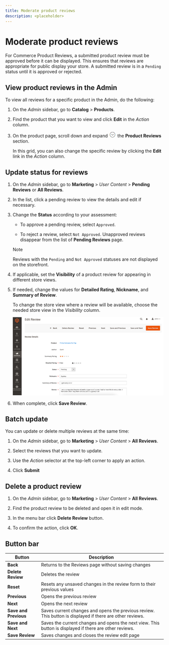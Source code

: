 ```yaml
---
title: Moderate product reviews
description: <placeholder>
---
```

# Moderate product reviews

For Commerce Product Reviews, a submitted product review must be approved before it can be displayed. This ensures that reviews are appropriate for public display your store. A submitted review is in a `Pending` status until it is approved or rejected.

## View product reviews in the Admin

To view all reviews for a specific product in the Admin, do the following:

1. On the _Admin_ sidebar, go to **Catalog** > **Products**.

1. Find the product that you want to view and click **Edit** in the _Action_ column.

1. On the product page, scroll down and expand ![Expansion selector](../assets/icon-display-expand.png) the **Product Reviews** section.

   In this grid, you can also change the specific review by clicking the **Edit** link in the _Action_ column.

## Update status for reviews

1. On the _Admin_ sidebar, go to **Marketing** > _User Content_ > **Pending Reviews** or **All Reviews**.

1. In the list, click a pending review to view the details and edit if necessary.

1. Change the **Status** according to your assessment:

   - To approve a pending review, select `Approved`.

   - To reject a review, select `Not Approved`. Unapproved reviews disappear from the list of **Pending Reviews** page.

   >[!NOTE]
   >
   >Reviews with the `Pending` and `Not Approved` statuses are not displayed on the storefront.

1. If applicable, set the **Visibility** of a product review for appearing in different store views.

1. If needed, change the values for **Detailed Rating**, **Nickname**, and **Summary of Review**.

   To change the store view where a review will be available, choose the needed store view in the _Visibility_ column.

   ![Edit review page](./assets/edit-review-page.png)<!-- zoom -->

1. When complete, click **Save Review**.

## Batch update

You can update or delete multiple reviews at the same time:

1. On the _Admin_ sidebar, go to **Marketing** > _User Content_ > **All Reviews**.

1. Select the reviews that you want to update.

1. Use the _Action_ selector at the top-left corner to apply an action.

1. Click **Submit**

## Delete a product review

1. On the _Admin_ sidebar, go to **Marketing** > _User Content_ > **All Reviews**.

1. Find the product review to be deleted and open it in edit mode.

1. In the menu bar click **Delete Review** button.

1. To confirm the action, click **OK**.

## Button bar

| Button   | Description  |
|----------|--------------|
| **Back** | Returns to the Reviews page without saving changes |
| **Delete Review** | Deletes the review |
| **Reset** | Resets any unsaved changes in the review form to their previous values |
| **Previous** | Opens the previous review |
| **Next** | Opens the next review |
| **Save and Previous** | Saves current changes and opens the previous review. This button is displayed if there are other reviews. |
| **Save and Next** | Saves the current changes and opens the next view. This button is displayed if there are other reviews. |
| **Save Review** | Saves changes and closes the review edit page |

